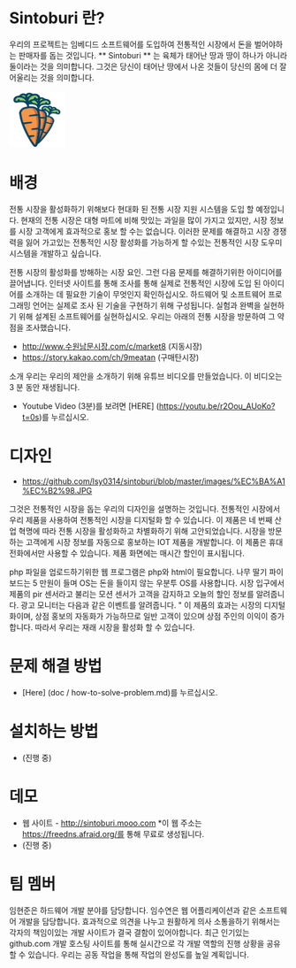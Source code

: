 # Sintoburi 란?
우리의 프로젝트는 임베디드 소프트웨어를 도입하여 전통적인 시장에서 돈을 벌어야하는 판매자를 돕는 것입니다. ** Sintoburi ** 는 육체가 태어난 땅과 땅이 하나가 아니라 둘이라는 것을 의미합니다. 그것은 당신이 태어난 땅에서 나온 것들이 당신의 몸에 더 잘 어울리는 것을 의미합니다.
<br><br>
<img src=https://github.com/lsy0314/sintoburi/blob/master/images/carrot.png width=100 height=100 border=0> </img>


# 배경
전통 시장을 활성화하기 위해보다 현대화 된 전통 시장 지원 시스템을 도입 할 예정입니다. 현재의 전통 시장은 대형 마트에 비해 맛있는 과일을 많이 가지고 있지만, 시장 정보를 시장 고객에게 효과적으로 홍보 할 수는 없습니다. 이러한 문제를 해결하고 시장 경쟁력을 잃어 가고있는 전통적인 시장 활성화를 가능하게 할 수있는 전통적인 시장 도우미 시스템을 개발하고 싶습니다.

전통 시장의 활성화를 방해하는 시장 요인. 그런 다음 문제를 해결하기위한 아이디어를 끌어냅니다. 인터넷 사이트를 통해 조사를 통해 실제로 전통적인 시장에 도입 된 아이디어를 소개하는 데 필요한 기술이 무엇인지 확인하십시오. 하드웨어 및 소프트웨어 프로그래밍 언어는 실제로 조사 된 기술을 구현하기 위해 구성됩니다. 실험과 완벽을 실현하기 위해 설계된 소프트웨어를 실현하십시오. 우리는 아래의 전통 시장을 방문하여 그 약점을 조사했습니다.

* http://www.수원남문시장.com/c/market8 (지동시장)
* https://story.kakao.com/ch/9meatan (구매탄시장)

 소개
우리는 우리의 제안을 소개하기 위해 유튜브 비디오를 만들었습니다. 이 비디오는 3 분 동안 재생됩니다.
* Youtube Video (3분)를 보려면 [HERE] (https://youtu.be/r2Oou_AUoKo?t=0s)를 누르십시오.
 

# 디자인
* https://github.com/lsy0314/sintoburi/blob/master/images/%EC%BA%A1%EC%B2%98.JPG

그것은 전통적인 시장을 돕는 우리의 디자인을 설명하는 것입니다. 전통적인 시장에서 우리 제품을 사용하여 전통적인 시장을 디지털화 할 수 있습니다. 이 제품은 네 번째 산업 혁명에 따라 전통 시장을 활성화하고 차별화하기 위해 고안되었습니다. 시장을 방문하는 고객에게 시장 정보를 자동으로 홍보하는 IOT 제품을 개발합니다.
이 제품은 휴대 전화에서만 사용할 수 있습니다. 제품 화면에는 매시간 할인이 표시됩니다.


php 파일을 업로드하기위한 웹 프로그램은 php와 html이 필요합니다. 나무 딸기 파이 보드는 5 만원이 들며 OS는 돈을 들이지 않는 우분투 OS를 사용합니다. 시장 입구에서 제품의 pir 센서라고 불리는 모션 센서가 고객을 감지하고 오늘의 할인 정보를 알려줍니다. 광고 모니터는 다음과 같은 이벤트를 알려줍니다. " 이 제품의 효과는 시장의 디지털화이며, 상점 홍보의 자동화가 가능하므로 일반 고객이 있으며 상점 주인의 이익이 증가합니다. 따라서 우리는 재래 시장을 활성화 할 수 있습니다.


# 문제 해결 방법
* [Here] (doc / how-to-solve-problem.md)를 누르십시오.

# 설치하는 방법
* (진행 중)


# 데모

* 웹 사이트 - http://sintoburi.mooo.com
   *이 웹 주소는 https://freedns.afraid.org/를 통해 무료로 생성됩니다.
* (진행 중)

# 팀 멤버
임현준은 하드웨어 개발 분야를 담당합니다. 임수연은 웹 어플리케이션과 같은 소프트웨어 개발을 담당합니다. 효과적으로 의견을 나누고 원활하게 의사 소통을하기 위해서는 각자의 책임이있는 개발 사이트가 결국 결함이 있어야합니다. 최근 인기있는 github.com 개발 호스팅 사이트를 통해 실시간으로 각 개발 역할의 진행 상황을 공유 할 수 있습니다. 우리는 공동 작업을 통해 작업의 완성도를 높일 계획입니다.
